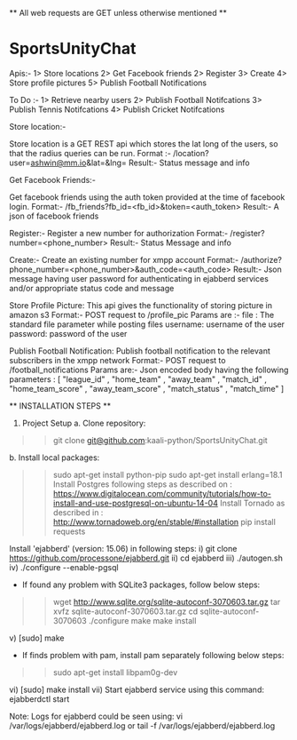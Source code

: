 ** All web requests are GET unless otherwise mentioned ** 

# SportsUnityChat
Apis:- 
1> Store locations
2> Get Facebook friends 
2> Register
3> Create
4> Store profile pictures
5> Publish Football Notifications

To Do :-
1> Retrieve nearby users 
2> Publish Football Notifcations 
3> Publish Tennis Notifcations 
4> Publish Cricket Notifcations 



Store location:- 

Store location is a GET REST api which stores the lat long of the users, so that the radius queries can be run.
Format :- <ip>/location?user=ashwin@mm.io&lat=<latitude coordinates>&lng=<longtitude coordinates>
Result:- Status message and info 

Get Facebook Friends:-

Get facebook friends using the auth token provided at the time of facebook login.
Format:-  <ip>/fb_friends?fb_id=<fb_id>&token=<auth_token>
Result:- A json of facebook friends 

Register:-
Register a new number for authorization
Format:- <ip>/register?number=<phone_number>
Result:- Status Message and info

Create:-
Create an existing number for xmpp account
Format:- <ip>/authorize?phone_number=<phone_number>&auth_code=<auth_code>
Result:- Json message having user password for authenticating in ejabberd services and/or appropriate status code and message 

Store Profile Picture:
This api gives the functionality of storing picture in amazon s3
Format:- POST request to <ip>/profile_pic
Params are :-
file : The standard file parameter while posting files 
username: username of the user
password: password of the user

Publish Football Notification:
Publish football notification to the relevant subscribers in the xmpp network
Format:- POST request to <ip>/football_notifications
Params are:- 
Json encoded body having the following parameters :
	[
		"league_id" ,
		"home_team" ,
		"away_team" ,
		"match_id" ,
		"home_team_score" ,
		"away_team_score" ,
		"match_status" ,
		"match_time"
	] 


** INSTALLATION STEPS **

1. Project Setup
a. Clone repository:
>> git clone git@github.com:kaali-python/SportsUnityChat.git

b. Install local packages:
>> sudo apt-get install python-pip
>> sudo apt-get install erlang=18.1
Install Postgres following steps as described on : https://www.digitalocean.com/community/tutorials/how-to-install-and-use-postgresql-on-ubuntu-14-04
Install Tornado as described in : http://www.tornadoweb.org/en/stable/#installation
>> pip install requests

Install 'ejabberd' (version: 15.06) in following steps:
i) git clone https://github.com/processone/ejabberd.git
ii) cd ejabberd
iii) ./autogen.sh
iv) ./configure --enable-pgsql

* If found any problem with SQLite3 packages, follow below steps:
 >> wget http://www.sqlite.org/sqlite-autoconf-3070603.tar.gz
 >> tar xvfz sqlite-autoconf-3070603.tar.gz
 >> cd sqlite-autoconf-3070603
 >> ./configure
 >> make
 >> make install

v) [sudo] make

* If finds problem with pam, install pam separately following below steps:
 >> sudo apt-get install libpam0g-dev

vi) [sudo] make install
vii) Start ejabberd service using this command: ejabberdctl start

Note: Logs for ejabberd could be seen using: vi /var/logs/ejabberd/ejabberd.log or tail -f /var/logs/ejabberd/ejabberd.log
